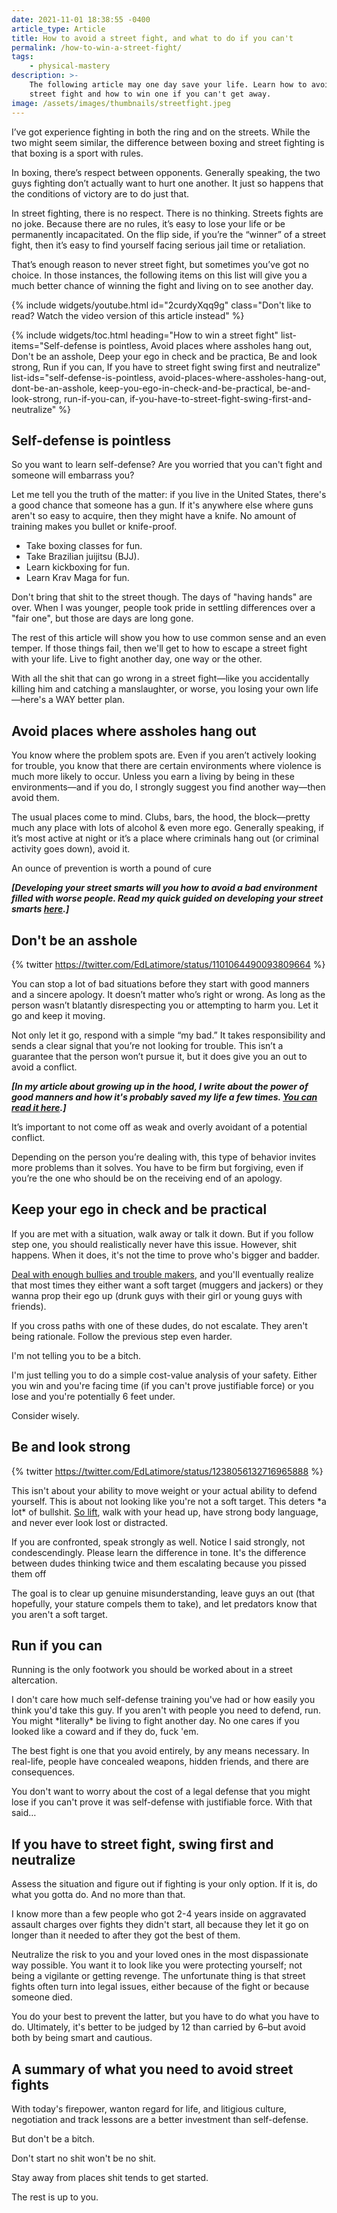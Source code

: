 ```yaml
---
date: 2021-11-01 18:38:55 -0400
article_type: Article
title: How to avoid a street fight, and what to do if you can't
permalink: /how-to-win-a-street-fight/
tags:
    - physical-mastery
description: >-
    The following article may one day save your life. Learn how to avoid a
    street fight and how to win one if you can't get away.
image: /assets/images/thumbnails/streetfight.jpeg
---
```

I’ve got experience fighting in both the ring and on the streets. While the two might seem similar, the difference between boxing and street fighting is that boxing is a sport with rules.

In boxing, there’s respect between opponents. Generally speaking, the two guys fighting don’t actually want to hurt one another. It just so happens that the conditions of victory are to do just that.

In street fighting, there is no respect. There is no thinking. Streets fights are no joke. Because there are no rules, it’s easy to lose your life or be permanently incapacitated. On the flip side, if you’re the “winner” of a street fight, then it’s easy to find yourself facing serious jail time or retaliation.

That’s enough reason to never street fight, but sometimes you’ve got no choice. In those instances, the following items on this list will give you a much better chance of winning the fight and living on to see another day.

{% include widgets/youtube.html id="2curdyXqq9g" class="Don't like to read? Watch the video version of this article instead" %}

{% include widgets/toc.html heading="How to win a street fight" list-items="Self-defense is pointless, Avoid places where assholes hang out, Don't be an asshole, Deep your ego in check and be practica, Be and look strong, Run if you can, If you have to street fight swing first and neutralize" list-ids="self-defense-is-pointless, avoid-places-where-assholes-hang-out, dont-be-an-asshole, keep-you-ego-in-check-and-be-practical, be-and-look-strong, run-if-you-can, if-you-have-to-street-fight-swing-first-and-neutralize" %}

## Self-defense is pointless

So you want to learn self-defense? Are you worried that you can't fight and someone will embarrass you?

Let me tell you the truth of the matter: if you live in the United States, there's a good chance that someone has a gun. If it's anywhere else where guns aren't so easy to acquire, then they might have a knife. No amount of training makes you bullet or knife-proof.

* Take boxing classes for fun.
* Take Brazilian juijitsu (BJJ).
* Learn kickboxing for fun.
* Learn Krav Maga for fun.

Don't bring that shit to the street though. The days of "having hands" are over. When I was younger, people took pride in settling differences over a "fair one", but those are days are long gone.

The rest of this article will show you how to use common sense and an even temper. If those things fail, then we'll get to how to escape a street fight with your life. Live to fight another day, one way or the other.

With all the shit that can go wrong in a street fight—like you accidentally killing him and catching a manslaughter, or worse, you losing your own life—here's a WAY better plan.

## Avoid places where assholes hang out

You know where the problem spots are. Even if you aren’t actively looking for trouble, you know that there are certain environments where violence is much more likely to occur. Unless you earn a living by being in these environments—and if you do, I strongly suggest you find another way—then avoid them.

The usual places come to mind. Clubs, bars, the hood, the block—pretty much any place with lots of alcohol & even more ego. Generally speaking, if it’s most active at night or it’s a place where criminals hang out (or criminal activity goes down), avoid it.

An ounce of prevention is worth a pound of cure

***\[Developing your street smarts will you how to avoid a bad environment filled with worse people. Read my quick guided on developing your street smarts [here](/how-to-be-street-smart/).\]***

## Don't be an asshole

{% twitter https://twitter.com/EdLatimore/status/1101064490093809664 %}

You can stop a lot of bad situations before they start with good manners and a sincere apology. It doesn’t matter who’s right or wrong. As long as the person wasn’t blatantly disrespecting you or attempting to harm you. Let it go and keep it moving.

Not only let it go, respond with a simple “my bad.” It takes responsibility and sends a clear signal that you’re not looking for trouble. This isn’t a guarantee that the person won’t pursue it, but it does give you an out to avoid a conflict.

***\[In my article about growing up in the hood, I write about the power of good manners and how it's probably saved my life a few times. [You can read it here](/lessons-from-the-ghetto-willingness-to-fight/).\]***

It’s important to not come off as weak and overly avoidant of a potential conflict.

Depending on the person you’re dealing with, this type of behavior invites more problems than it solves. You have to be firm but forgiving, even if you’re the one who should be on the receiving end of an apology.

## Keep your ego in check and be practical

If you are met with a situation, walk away or talk it down. But if you follow step one, you should realistically never have this issue. However, shit happens. When it does, it's not the time to prove who's bigger and badder.

[Deal with enough bullies and trouble makers](/lessons-from-the-ghetto-willingness-to-fight/), and you'll eventually realize that most times they either want a soft target (muggers and jackers) or they wanna prop their ego up (drunk guys with their girl or young guys with friends).

If you cross paths with one of these dudes, do not escalate. They aren't being rationale. Follow the previous step even harder.

I'm not telling you to be a bitch.

I'm just telling you to do a simple cost-value analysis of your safety. Either you win and you're facing time (if you can't prove justifiable force) or you lose and you're potentially 6 feet under.

Consider wisely.

## Be and look strong

{% twitter https://twitter.com/EdLatimore/status/1238056132716965888 %}

This isn't about your ability to move weight or your actual ability to defend yourself. This is about not looking like you're not a soft target. This deters \*a lot\* of bullshit. [So lift](/life-lessons-from-gym/), walk with your head up, have strong body language, and never ever look lost or distracted.

If you are confronted, speak strongly as well. Notice I said strongly, not condescendingly. Please learn the difference in tone. It's the difference between dudes thinking twice and them escalating because you pissed them off

The goal is to clear up genuine misunderstanding, leave guys an out (that hopefully, your stature compels them to take), and let predators know that you aren't a soft target.

## Run if you can

Running is the only footwork you should be worked about in a street altercation.

I don't care how much self-defense training you've had or how easily you think you'd take this guy. If you aren't with people you need to defend, run. You might \*literally\* be living to fight another day. No one cares if you looked like a coward and if they do, fuck 'em.

The best fight is one that you avoid entirely, by any means necessary. In real-life, people have concealed weapons, hidden friends, and there are consequences.

You don't want to worry about the cost of a legal defense that you might lose if you can't prove it was self-defense with justifiable force. With that said…

## If you have to street fight, swing first and neutralize

Assess the situation and figure out if fighting is your only option. If it is, do what you gotta do. And no more than that.

I know more than a few people who got 2-4 years inside on aggravated assault charges over fights they didn't start, all because they let it go on longer than it needed to after they got the best of them.

Neutralize the risk to you and your loved ones in the most dispassionate way possible. You want it to look like you were protecting yourself; not being a vigilante or getting revenge. The unfortunate thing is that street fights often turn into legal issues, either because of the fight or because someone died.

You do your best to prevent the latter, but you have to do what you have to do. Ultimately, it's better to be judged by 12 than carried by 6–but avoid both by being smart and cautious.

## A summary of what you need to avoid street fights

With today's firepower, wanton regard for life, and litigious culture, negotiation and track lessons are a better investment than self-defense.

But don't be a bitch.

Don't start no shit won't be no shit.

Stay away from places shit tends to get started.

The rest is up to you.
